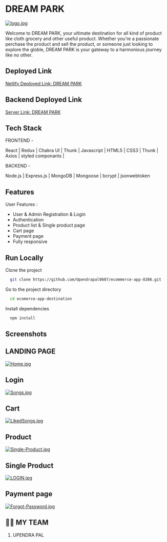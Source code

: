 

# DREAM PARK

[![logo.jpg](https://i.ytimg.com/vi/704PL_KSLPY/maxresdefault.jpg)](https://postimg.cc/nsKjyYJL)


Welcome to DREAM PARK, your ultimate destination for all kind of product like cloth grocery and other useful product. Whether you're a passionate perchase the product and sell the product, or someone just looking to explore the globle, DREAM PARK is your gateway to a harmonious journey like no other.


## Deployed Link
[Netlify Deployed Link:  DREAM PARK](https://ubiquitous-starlight-db9333.netlify.app/)

## Backend Deployed Link
[Server Link:  DREAM PARK](https://dream-park-backend.onrender.com/)

## Tech Stack
<div>
  
FRONTEND -

React | Redux | Chakra UI | Thunk | Javascript | HTML5 | CSS3 | Thunk | Axios | styled componants | 

BACKEND -

Node.js | Express.js | MongoDB | Mongoose | bcrypt | jsonwebtoken 
 
</div>

## Features

User Features :
- User & Admin Registration & Login 
- Authentication
- Product list & Single product page
- Cart page
- Payment page
- Fully responsive
## Run Locally

Clone the project

```bash
  git clone https://github.com/Upendrapal0607/ecommerce-app-8386.git
```

Go to the project directory

```bash
  cd ecomerce-app-destination
```

Install dependencies

```bash
  npm install 

```

<!-- Start the server

```bash
  npm run server 
``` -->

## Screenshots

## LANDING PAGE
[![Home.jpg](https://i.postimg.cc/NGkLQ9j0/Lansing-PAge.png)](https://postimg.cc/XpWKXJsm)

## Login
[![Songs.jpg](https://i.postimg.cc/VN6zJXCY/Songs.png)](https://postimg.cc/XpWKXJsm)

## Cart
[![LikedSongs.jpg](https://i.postimg.cc/bw9jtb4G/Liked.png)](https://postimg.cc/r0FHWjy0)

## Product
[![Single-Product.jpg](https://i.postimg.cc/d1kC3qD0/Screenshot-2023-10-03-162640.png)](https://postimg.cc/8fz7VpWf)

## Single Product
[![LOGIN.jpg](https://i.postimg.cc/wxL4MzCM/Login-Page.png)](https://postimg.cc/7bznNLmP)

## Payment page 
[![Forgot-Password.jpg](https://i.postimg.cc/h4MJnz20/Screenshot-2023-10-03-162002.png)](https://postimg.cc/sMHWzFw0)



## 👩‍🚒 MY TEAM
1. UPENDRA PAL




